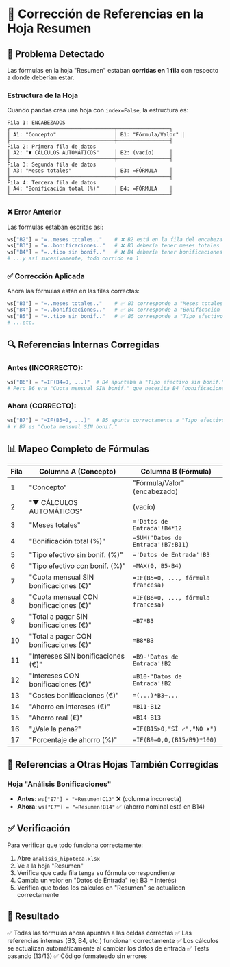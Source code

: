 # 🔧 Corrección de Referencias en la Hoja Resumen

## 🐛 Problema Detectado

Las fórmulas en la hoja "Resumen" estaban **corridas en 1 fila** con respecto a donde deberían estar. 

### Estructura de la Hoja

Cuando pandas crea una hoja con `index=False`, la estructura es:

```
Fila 1: ENCABEZADOS
┌──────────────────────────────────┬─────────────────┐
│ A1: "Concepto"                   │ B1: "Fórmula/Valor" │
├──────────────────────────────────┼─────────────────┤
Fila 2: Primera fila de datos
│ A2: "▼ CÁLCULOS AUTOMÁTICOS"     │ B2: (vacío)     │
├──────────────────────────────────┼─────────────────┤
Fila 3: Segunda fila de datos
│ A3: "Meses totales"              │ B3: =FÓRMULA    │
├──────────────────────────────────┼─────────────────┤
Fila 4: Tercera fila de datos
│ A4: "Bonificación total (%)"     │ B4: =FÓRMULA    │
└──────────────────────────────────┴─────────────────┘
```

### ❌ Error Anterior

Las fórmulas estaban escritas así:

```python
ws["B2"] = "=..meses totales.."    # ❌ B2 está en la fila del encabezado de sección
ws["B3"] = "=..bonificaciones.."   # ❌ B3 debería tener meses totales
ws["B4"] = "=..tipo sin bonif.."   # ❌ B4 debería tener bonificaciones
# ...y así sucesivamente, todo corrido en 1
```

### ✅ Corrección Aplicada

Ahora las fórmulas están en las filas correctas:

```python
ws["B3"] = "=..meses totales.."    # ✅ B3 corresponde a "Meses totales"
ws["B4"] = "=..bonificaciones.."   # ✅ B4 corresponde a "Bonificación total"
ws["B5"] = "=..tipo sin bonif.."   # ✅ B5 corresponde a "Tipo efectivo sin bonif."
# ...etc.
```

## 🔍 Referencias Internas Corregidas

### Antes (INCORRECTO):
```python
ws["B6"] = "=IF(B4=0, ...)"  # B4 apuntaba a "Tipo efectivo sin bonif."
# Pero B6 era "Cuota mensual SIN bonif." que necesita B4 (bonificaciones)
```

### Ahora (CORRECTO):
```python
ws["B7"] = "=IF(B5=0, ...)"  # B5 apunta correctamente a "Tipo efectivo sin bonif."
# Y B7 es "Cuota mensual SIN bonif."
```

## 📊 Mapeo Completo de Fórmulas

| Fila | Columna A (Concepto)                   | Columna B (Fórmula)                          |
|------|----------------------------------------|----------------------------------------------|
| 1    | "Concepto"                             | "Fórmula/Valor" (encabezado)                |
| 2    | "▼ CÁLCULOS AUTOMÁTICOS"              | (vacío)                                      |
| 3    | "Meses totales"                        | `='Datos de Entrada'!B4*12`                 |
| 4    | "Bonificación total (%)"               | `=SUM('Datos de Entrada'!B7:B11)`           |
| 5    | "Tipo efectivo sin bonif. (%)"         | `='Datos de Entrada'!B3`                    |
| 6    | "Tipo efectivo con bonif. (%)"         | `=MAX(0, B5-B4)`                            |
| 7    | "Cuota mensual SIN bonificaciones (€)" | `=IF(B5=0, ..., fórmula francesa)`          |
| 8    | "Cuota mensual CON bonificaciones (€)" | `=IF(B6=0, ..., fórmula francesa)`          |
| 9    | "Total a pagar SIN bonificaciones (€)" | `=B7*B3`                                    |
| 10   | "Total a pagar CON bonificaciones (€)" | `=B8*B3`                                    |
| 11   | "Intereses SIN bonificaciones (€)"     | `=B9-'Datos de Entrada'!B2`                 |
| 12   | "Intereses CON bonificaciones (€)"     | `=B10-'Datos de Entrada'!B2`                |
| 13   | "Costes bonificaciones (€)"            | `=(...)*B3+...`                             |
| 14   | "Ahorro en intereses (€)"              | `=B11-B12`                                  |
| 15   | "Ahorro real (€)"                      | `=B14-B13`                                  |
| 16   | "¿Vale la pena?"                       | `=IF(B15>0,"SÍ ✓","NO ✗")`                  |
| 17   | "Porcentaje de ahorro (%)"             | `=IF(B9=0,0,(B15/B9)*100)`                  |

## 🔗 Referencias a Otras Hojas También Corregidas

### Hoja "Análisis Bonificaciones"
- **Antes**: `ws["E7"] = "=Resumen!C13"`  ❌ (columna incorrecta)
- **Ahora**: `ws["E7"] = "=Resumen!B14"`  ✅ (ahorro nominal está en B14)

## ✅ Verificación

Para verificar que todo funciona correctamente:

1. Abre `analisis_hipoteca.xlsx`
2. Ve a la hoja "Resumen"
3. Verifica que cada fila tenga su fórmula correspondiente
4. Cambia un valor en "Datos de Entrada" (ej: B3 = Interés)
5. Verifica que todos los cálculos en "Resumen" se actualicen correctamente

## 🎯 Resultado

✅ Todas las fórmulas ahora apuntan a las celdas correctas
✅ Las referencias internas (B3, B4, etc.) funcionan correctamente
✅ Los cálculos se actualizan automáticamente al cambiar los datos de entrada
✅ Tests pasando (13/13)
✅ Código formateado sin errores
